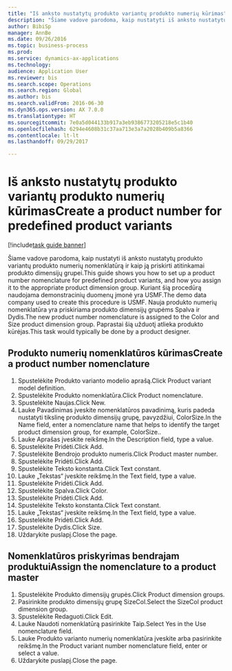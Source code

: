 ```yaml
--- 
title: "Iš anksto nustatytų produkto variantų produkto numerių kūrimas"
description: "Šiame vadove parodoma, kaip nustatyti iš anksto nustatytų produkto variantų produkto numerių nomenklatūrą ir kaip ją priskirti atitinkamai produkto dimensijų grupei."
author: BibiSp
manager: AnnBe
ms.date: 09/26/2016
ms.topic: business-process
ms.prod: 
ms.service: dynamics-ax-applications
ms.technology: 
audience: Application User
ms.reviewer: bis
ms.search.scope: Operations
ms.search.region: Global
ms.author: bis
ms.search.validFrom: 2016-06-30
ms.dyn365.ops.version: AX 7.0.0
ms.translationtype: HT
ms.sourcegitcommit: 7e0a5d044133b917a3eb9386773205218e5c1b40
ms.openlocfilehash: 6294e4608b31c37aa713e3a7a2028b409b5a8366
ms.contentlocale: lt-lt
ms.lasthandoff: 09/29/2017

---
```

# <a name="create-a-product-number-for-predefined-product-variants"></a><span data-ttu-id="ef7c3-103">Iš anksto nustatytų produkto variantų produkto numerių kūrimas</span><span class="sxs-lookup"><span data-stu-id="ef7c3-103">Create a product number for predefined product variants</span></span>

[!include[task guide banner](../../includes/task-guide-banner.md)]

<span data-ttu-id="ef7c3-104">Šiame vadove parodoma, kaip nustatyti iš anksto nustatytų produkto variantų produkto numerių nomenklatūrą ir kaip ją priskirti atitinkamai produkto dimensijų grupei.</span><span class="sxs-lookup"><span data-stu-id="ef7c3-104">This guide shows you how to set up a product number nomenclature for predefined product variants, and how you assign it to the appropriate product dimension group.</span></span> <span data-ttu-id="ef7c3-105">Kuriant šią procedūrą naudojama demonstracinių duomenų įmonė yra USMF.</span><span class="sxs-lookup"><span data-stu-id="ef7c3-105">The demo data company used to create this procedure is USMF.</span></span> <span data-ttu-id="ef7c3-106">Nauja produkto numerių nomenklatūra yra priskiriama produkto dimensijų grupėms Spalva ir Dydis.</span><span class="sxs-lookup"><span data-stu-id="ef7c3-106">The new product number nomenclature is assigned to the Color and Size product dimension group.</span></span> <span data-ttu-id="ef7c3-107">Paprastai šią užduotį atlieka produkto kūrėjas.</span><span class="sxs-lookup"><span data-stu-id="ef7c3-107">This task would typically be done by a product designer.</span></span>


## <a name="create-a-product-number-nomenclature"></a><span data-ttu-id="ef7c3-108">Produkto numerių nomenklatūros kūrimas</span><span class="sxs-lookup"><span data-stu-id="ef7c3-108">Create a product number nomenclature</span></span>
1. <span data-ttu-id="ef7c3-109">Spustelėkite Produkto varianto modelio aprašą.</span><span class="sxs-lookup"><span data-stu-id="ef7c3-109">Click Product variant model definition.</span></span>
2. <span data-ttu-id="ef7c3-110">Spustelėkite Produkto nomenklatūra.</span><span class="sxs-lookup"><span data-stu-id="ef7c3-110">Click Product nomenclature.</span></span>
3. <span data-ttu-id="ef7c3-111">Spustelėkite Naujas.</span><span class="sxs-lookup"><span data-stu-id="ef7c3-111">Click New.</span></span>
4. <span data-ttu-id="ef7c3-112">Lauke Pavadinimas įveskite nomenklatūros pavadinimą, kuris padeda nustatyti tikslinę produkto dimensijų grupę, pavyzdžiui, ColorSize.</span><span class="sxs-lookup"><span data-stu-id="ef7c3-112">In the Name field, enter a nomenclature name that helps to identify the target product dimension group, for example, ColorSize..</span></span>
5. <span data-ttu-id="ef7c3-113">Lauke Aprašas įveskite reikšmę.</span><span class="sxs-lookup"><span data-stu-id="ef7c3-113">In the Description field, type a value.</span></span>
6. <span data-ttu-id="ef7c3-114">Spustelėkite Pridėti.</span><span class="sxs-lookup"><span data-stu-id="ef7c3-114">Click Add.</span></span>
7. <span data-ttu-id="ef7c3-115">Spustelėkite Bendrojo produkto numeris.</span><span class="sxs-lookup"><span data-stu-id="ef7c3-115">Click Product master number.</span></span>
8. <span data-ttu-id="ef7c3-116">Spustelėkite Pridėti.</span><span class="sxs-lookup"><span data-stu-id="ef7c3-116">Click Add.</span></span>
9. <span data-ttu-id="ef7c3-117">Spustelėkite Teksto konstanta.</span><span class="sxs-lookup"><span data-stu-id="ef7c3-117">Click Text constant.</span></span>
10. <span data-ttu-id="ef7c3-118">Lauke „Tekstas“ įveskite reikšmę.</span><span class="sxs-lookup"><span data-stu-id="ef7c3-118">In the Text field, type a value.</span></span>
11. <span data-ttu-id="ef7c3-119">Spustelėkite Pridėti.</span><span class="sxs-lookup"><span data-stu-id="ef7c3-119">Click Add.</span></span>
12. <span data-ttu-id="ef7c3-120">Spustelėkite Spalva.</span><span class="sxs-lookup"><span data-stu-id="ef7c3-120">Click Color.</span></span>
13. <span data-ttu-id="ef7c3-121">Spustelėkite Pridėti.</span><span class="sxs-lookup"><span data-stu-id="ef7c3-121">Click Add.</span></span>
14. <span data-ttu-id="ef7c3-122">Spustelėkite Teksto konstanta.</span><span class="sxs-lookup"><span data-stu-id="ef7c3-122">Click Text constant.</span></span>
15. <span data-ttu-id="ef7c3-123">Lauke „Tekstas“ įveskite reikšmę.</span><span class="sxs-lookup"><span data-stu-id="ef7c3-123">In the Text field, type a value.</span></span>
16. <span data-ttu-id="ef7c3-124">Spustelėkite Pridėti.</span><span class="sxs-lookup"><span data-stu-id="ef7c3-124">Click Add.</span></span>
17. <span data-ttu-id="ef7c3-125">Spustelėkite Dydis.</span><span class="sxs-lookup"><span data-stu-id="ef7c3-125">Click Size.</span></span>
18. <span data-ttu-id="ef7c3-126">Uždarykite puslapį.</span><span class="sxs-lookup"><span data-stu-id="ef7c3-126">Close the page.</span></span>

## <a name="assign-the-nomenclature-to-a-product-master"></a><span data-ttu-id="ef7c3-127">Nomenklatūros priskyrimas bendrajam produktui</span><span class="sxs-lookup"><span data-stu-id="ef7c3-127">Assign the nomenclature to a product master</span></span>
1. <span data-ttu-id="ef7c3-128">Spustelėkite Produkto dimensijų grupės.</span><span class="sxs-lookup"><span data-stu-id="ef7c3-128">Click Product dimension groups.</span></span>
2. <span data-ttu-id="ef7c3-129">Pasirinkite produkto dimensijų grupę SizeCol.</span><span class="sxs-lookup"><span data-stu-id="ef7c3-129">Select the SizeCol product dimension group.</span></span>
3. <span data-ttu-id="ef7c3-130">Spustelėkite Redaguoti.</span><span class="sxs-lookup"><span data-stu-id="ef7c3-130">Click Edit.</span></span>
4. <span data-ttu-id="ef7c3-131">Lauke Naudoti nomenklatūrą pasirinkite Taip.</span><span class="sxs-lookup"><span data-stu-id="ef7c3-131">Select Yes in the Use nomenclature field.</span></span>
5. <span data-ttu-id="ef7c3-132">Lauke Produkto varianto numerių nomenklatūra įveskite arba pasirinkite reikšmę.</span><span class="sxs-lookup"><span data-stu-id="ef7c3-132">In the Product variant number nomenclature field, enter or select a value.</span></span>
6. <span data-ttu-id="ef7c3-133">Uždarykite puslapį.</span><span class="sxs-lookup"><span data-stu-id="ef7c3-133">Close the page.</span></span>


